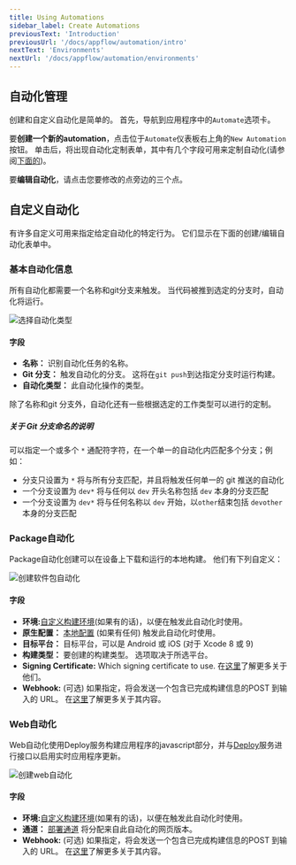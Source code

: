 ```yaml
---
title: Using Automations
sidebar_label: Create Automations
previousText: 'Introduction'
previousUrl: '/docs/appflow/automation/intro'
nextText: 'Environments'
nextUrl: '/docs/appflow/automation/environments'
---
```


## 自动化管理

创建和自定义自动化是简单的。 首先，导航到应用程序中的`Automate`选项卡。

要**创建一个新的automation**，点击位于`Automate`仪表板右上角的`New Automation`按钮。 单击后，将出现自动化定制表单，其中有几个字段可用来定制自动化(请参阅[下面的](#customizing-automations))。

要**编辑自动化**，请点击您要修改的点旁边的三个点。

## 自定义自动化

有许多自定义可用来指定给定自动化的特定行为。 它们显示在下面的创建/编辑自动化表单中。

### 基本自动化信息

所有自动化都需要一个名称和git分支来触发。 当代码被推到选定的分支时，自动化将运行。

![选择自动化类型](/docs/assets/img/appflow/ss-automation-create-type.png)

#### 字段

* **名称：** 识别自动化任务的名称。
* **Git 分支：** 触发自动化的分支。 这将在`git push`到达指定分支时运行构建。
* **自动化类型：** 此自动化操作的类型。

除了名称和git 分支外，自动化还有一些根据选定的工作类型可以进行的定制。

##### 关于 Git 分支命名的说明

可以指定一个或多个 `*` 通配符字符，在一个单一的自动化内匹配多个分支；例如：

* 分支只设置为 `*` 将与所有分支匹配，并且将触发任何单一的 git 推送的自动化
* 一个分支设置为 `dev*` 将与任何以 `dev` 开头名称包括 `dev` 本身的分支匹配
* 一个分支设置为 `dev*` 将与任何名称以 `dev` 开始，以`other`结束包括 `devother`本身的分支匹配

### Package自动化

Package自动化创建可以在设备上下载和运行的本地构建。 他们有下列自定义：

![创建软件包自动化](/docs/assets/img/appflow/ss-automation-create-package.png)

#### 字段

* **环境:**[自定义构建环境](/docs/appflow/environments/#custom-environments)(如果有的话)，以便在触发此自动化时使用。
* **原生配置：** [本地配置](/docs/appflow/package/intro#native-configs) (如果有任何) 触发此自动化时使用。
* **目标平台：** 目标平台，可以是 Android 或 iOS (对于 Xcode 8 或 9)
* **构建类型：** 要创建的构建类型。 选项取决于所选平台。
* **Signing Certificate:** Which signing certificate to use. 在[这里](/docs/appflow/package/credentials)了解更多关于他们。
* **Webhook:** (可选) 如果指定，将会发送一个包含已完成构建信息的POST 到输入的 URL。 在[这里](/docs/appflow/automation/webhooks)了解更多关于其内容。

### Web自动化

Web自动化使用Deploy服务构建应用程序的javascript部分，并与[Deploy](/docs/appflow/deploy/intro)服务进行接口以启用实时应用程序更新。

![创建web自动化](/docs/assets/img/appflow/ss-automation-create-web.png)

#### 字段

* **环境:**[自定义构建环境](/docs/appflow/environments/#custom-environments)(如果有的话)，以便在触发此自动化时使用。
* **通道：** [部署通道](/docs/appflow/deploy/channels) 将分配来自此自动化的网页版本。
* **Webhook:** (可选) 如果指定，将会发送一个包含已完成构建信息的POST 到输入的 URL。 在[这里](/docs/appflow/automation/webhooks)了解更多关于其内容。